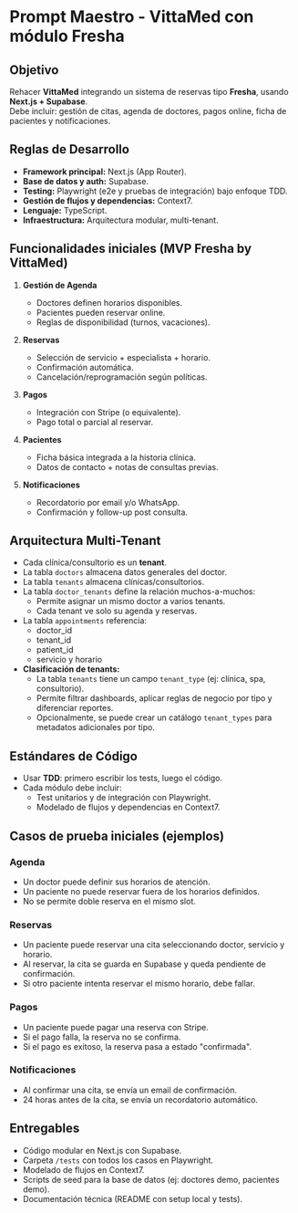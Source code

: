 # Prompt Maestro - VittaMed con módulo Fresha

## Objetivo
Rehacer **VittaMed** integrando un sistema de reservas tipo **Fresha**, usando **Next.js + Supabase**.  
Debe incluir: gestión de citas, agenda de doctores, pagos online, ficha de pacientes y notificaciones.  

## Reglas de Desarrollo
- **Framework principal:** Next.js (App Router).
- **Base de datos y auth:** Supabase.
- **Testing:** Playwright (e2e y pruebas de integración) bajo enfoque TDD.
- **Gestión de flujos y dependencias:** Context7.
- **Lenguaje:** TypeScript.
- **Infraestructura:** Arquitectura modular, multi-tenant.

## Funcionalidades iniciales (MVP Fresha by VittaMed)
1. **Gestión de Agenda**
   - Doctores definen horarios disponibles.
   - Pacientes pueden reservar online.
   - Reglas de disponibilidad (turnos, vacaciones).

2. **Reservas**
   - Selección de servicio + especialista + horario.
   - Confirmación automática.
   - Cancelación/reprogramación según políticas.

3. **Pagos**
   - Integración con Stripe (o equivalente).
   - Pago total o parcial al reservar.

4. **Pacientes**
   - Ficha básica integrada a la historia clínica.
   - Datos de contacto + notas de consultas previas.

5. **Notificaciones**
   - Recordatorio por email y/o WhatsApp.
   - Confirmación y follow-up post consulta.

## Arquitectura Multi-Tenant
- Cada clínica/consultorio es un **tenant**.
- La tabla `doctors` almacena datos generales del doctor.
- La tabla `tenants` almacena clínicas/consultorios.
- La tabla `doctor_tenants` define la relación muchos-a-muchos:
  - Permite asignar un mismo doctor a varios tenants.
  - Cada tenant ve solo su agenda y reservas.
- La tabla `appointments` referencia:
  - doctor_id
  - tenant_id
  - patient_id
  - servicio y horario
- **Clasificación de tenants:**
  - La tabla `tenants` tiene un campo `tenant_type` (ej: clínica, spa, consultorio).  
  - Permite filtrar dashboards, aplicar reglas de negocio por tipo y diferenciar reportes.
  - Opcionalmente, se puede crear un catálogo `tenant_types` para metadatos adicionales por tipo.

## Estándares de Código
- Usar **TDD**: primero escribir los tests, luego el código.
- Cada módulo debe incluir:
  - Test unitarios y de integración con Playwright.
  - Modelado de flujos y dependencias en Context7.

## Casos de prueba iniciales (ejemplos)

### Agenda
- Un doctor puede definir sus horarios de atención.
- Un paciente no puede reservar fuera de los horarios definidos.
- No se permite doble reserva en el mismo slot.

### Reservas
- Un paciente puede reservar una cita seleccionando doctor, servicio y horario.
- Al reservar, la cita se guarda en Supabase y queda pendiente de confirmación.
- Si otro paciente intenta reservar el mismo horario, debe fallar.

### Pagos
- Un paciente puede pagar una reserva con Stripe.
- Si el pago falla, la reserva no se confirma.
- Si el pago es exitoso, la reserva pasa a estado "confirmada".

### Notificaciones
- Al confirmar una cita, se envía un email de confirmación.
- 24 horas antes de la cita, se envía un recordatorio automático.

## Entregables
- Código modular en Next.js con Supabase.
- Carpeta `/tests` con todos los casos en Playwright.
- Modelado de flujos en Context7.
- Scripts de seed para la base de datos (ej: doctores demo, pacientes demo).
- Documentación técnica (README con setup local y tests).
